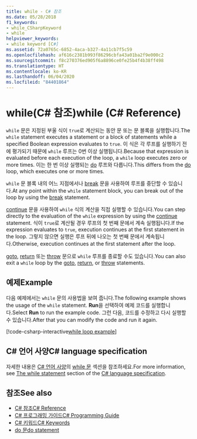 ```yaml
---
title: while - C# 참조
ms.date: 05/28/2018
f1_keywords:
- while_CSharpKeyword
- while
helpviewer_keywords:
- while keyword [C#]
ms.assetid: 72a0765c-6852-4aca-b327-4a11cb7f5c59
ms.openlocfilehash: af616c2381b993f86296cbfa43a01ba2f9e000c2
ms.sourcegitcommit: f8c270376ed905f6a8896ce0fe25b4f4b38ff498
ms.translationtype: HT
ms.contentlocale: ko-KR
ms.lasthandoff: 06/04/2020
ms.locfileid: "84401864"
---
```

# <a name="while-c-reference"></a><span data-ttu-id="7b72e-102">while(C# 참조)</span><span class="sxs-lookup"><span data-stu-id="7b72e-102">while (C# Reference)</span></span>

<span data-ttu-id="7b72e-103">`while` 문은 지정된 부울 식이 `true`로 계산되는 동안 문 또는 문 블록을 실행합니다.</span><span class="sxs-lookup"><span data-stu-id="7b72e-103">The `while` statement executes a statement or a block of statements while a specified Boolean expression evaluates to `true`.</span></span> <span data-ttu-id="7b72e-104">이 식은 각 루프를 실행하기 전에 평가되기 때문에 `while` 루프는 0번 이상 실행됩니다.</span><span class="sxs-lookup"><span data-stu-id="7b72e-104">Because that expression is evaluated before each execution of the loop, a `while` loop executes zero or more times.</span></span> <span data-ttu-id="7b72e-105">이는 한 번 이상 실행되는 [do](do.md) 루프와 다릅니다.</span><span class="sxs-lookup"><span data-stu-id="7b72e-105">This differs from the [do](do.md) loop, which executes one or more times.</span></span>

<span data-ttu-id="7b72e-106">`while` 문 블록 내의 어느 지점에서나 [break](break.md) 문을 사용하여 루프를 중단할 수 있습니다.</span><span class="sxs-lookup"><span data-stu-id="7b72e-106">At any point within the `while` statement block, you can break out of the loop by using the [break](break.md) statement.</span></span>

<span data-ttu-id="7b72e-107">[continue](continue.md) 문을 사용하여 `while` 식의 계산을 직접 실행할 수 있습니다.</span><span class="sxs-lookup"><span data-stu-id="7b72e-107">You can step directly to the evaluation of the `while` expression by using the [continue](continue.md) statement.</span></span> <span data-ttu-id="7b72e-108">식이 `true`로 계산될 경우 루프의 첫 번째 문에서 계속 실행됩니다.</span><span class="sxs-lookup"><span data-stu-id="7b72e-108">If the expression evaluates to `true`, execution continues at the first statement in the loop.</span></span> <span data-ttu-id="7b72e-109">그렇지 않으면 실행은 루프 뒤에 나오는 첫 번째 문에서 계속됩니다.</span><span class="sxs-lookup"><span data-stu-id="7b72e-109">Otherwise, execution continues at the first statement after the loop.</span></span>

<span data-ttu-id="7b72e-110">[goto](goto.md), [return](return.md) 또는 [throw](throw.md) 문으로 `while` 루프를 종료할 수도 있습니다.</span><span class="sxs-lookup"><span data-stu-id="7b72e-110">You can also exit a `while` loop by the [goto](goto.md), [return](return.md), or [throw](throw.md) statements.</span></span>

## <a name="example"></a><span data-ttu-id="7b72e-111">예제</span><span class="sxs-lookup"><span data-stu-id="7b72e-111">Example</span></span>

<span data-ttu-id="7b72e-112">다음 예제에서는 `while` 문의 사용법을 보여 줍니다.</span><span class="sxs-lookup"><span data-stu-id="7b72e-112">The following example shows the usage of the `while` statement.</span></span> <span data-ttu-id="7b72e-113">**Run**을 선택하여 예제 코드를 실행합니다.</span><span class="sxs-lookup"><span data-stu-id="7b72e-113">Select **Run** to run the example code.</span></span> <span data-ttu-id="7b72e-114">그런 다음, 코드를 수정하고 다시 실행할 수 있습니다.</span><span class="sxs-lookup"><span data-stu-id="7b72e-114">After that you can modify the code and run it again.</span></span>

[!code-csharp-interactive[while loop example](snippets/IterationKeywordsExamples.cs#3)]

## <a name="c-language-specification"></a><span data-ttu-id="7b72e-115">C# 언어 사양</span><span class="sxs-lookup"><span data-stu-id="7b72e-115">C# language specification</span></span>

<span data-ttu-id="7b72e-116">자세한 내용은 [C# 언어 사양](/dotnet/csharp/language-reference/language-specification/introduction)의 [while 문](~/_csharplang/spec/statements.md#the-while-statement) 섹션을 참조하세요.</span><span class="sxs-lookup"><span data-stu-id="7b72e-116">For more information, see [The while statement](~/_csharplang/spec/statements.md#the-while-statement) section of the [C# language specification](/dotnet/csharp/language-reference/language-specification/introduction).</span></span>

## <a name="see-also"></a><span data-ttu-id="7b72e-117">참조</span><span class="sxs-lookup"><span data-stu-id="7b72e-117">See also</span></span>

- [<span data-ttu-id="7b72e-118">C# 참조</span><span class="sxs-lookup"><span data-stu-id="7b72e-118">C# Reference</span></span>](../index.md)
- [<span data-ttu-id="7b72e-119">C# 프로그래밍 가이드</span><span class="sxs-lookup"><span data-stu-id="7b72e-119">C# Programming Guide</span></span>](../../programming-guide/index.md)
- [<span data-ttu-id="7b72e-120">C# 키워드</span><span class="sxs-lookup"><span data-stu-id="7b72e-120">C# Keywords</span></span>](index.md)
- [<span data-ttu-id="7b72e-121">do 문</span><span class="sxs-lookup"><span data-stu-id="7b72e-121">do statement</span></span>](do.md)

